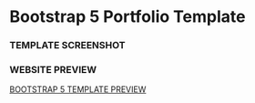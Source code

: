 # Bootstrap 5 Portfolio Template

### TEMPLATE SCREENSHOT

### WEBSITE PREVIEW 

[BOOTSTRAP 5 TEMPLATE PREVIEW ](https://ud9211.github.io/Portfolio/)
